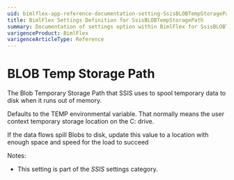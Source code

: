 ```yaml
---
uid: bimlflex-app-reference-documentation-setting-SsisBLOBTempStoragePath
title: BimlFlex Settings Definition for SsisBLOBTempStoragePath
summary: Documentation of settings option within BimlFlex for SsisBLOBTempStoragePath
varigenceProduct: BimlFlex
varigenceArticleType: Reference
---
```


# BLOB Temp Storage Path

The Blob Temporary Storage Path that SSIS uses to spool temporary data to disk when it runs out of memory.

Defaults to the TEMP environmental variable. That normally means the user context temporary storage location on the C: drive.

If the data flows spill Blobs to disk, update this value to a location with enough space and speed for the load to succeed

Notes:

* This setting is part of the *SSIS* settings category.

